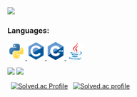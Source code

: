<img src="https://capsule-render.vercel.app/api?type=soft&color=auto&animation=fadeIn&height=200&section=header&text=Jeahyun_Park&fontSize=90" />

<h3 align="left">Languages:</h3>
<p align="left">
<a href="https://www.python.org" target="_blank" rel="noreferrer"> <img src="https://raw.githubusercontent.com/devicons/devicon/master/icons/python/python-original.svg" alt="python" width="40" height="40"/> </a>
<a href="https://www.cprogramming.com/" target="_blank" rel="noreferrer"> <img src="https://raw.githubusercontent.com/devicons/devicon/master/icons/c/c-original.svg" alt="c" width="40" height="40"/> </a> 
<a href="https://www.w3schools.com/cpp/" target="_blank" rel="noreferrer"> <img src="https://raw.githubusercontent.com/devicons/devicon/master/icons/cplusplus/cplusplus-original.svg" alt="cplusplus" width="40" height="40"/> </a>
<a href="https://www.java.com" target="_blank" rel="noreferrer"> <img src="https://raw.githubusercontent.com/devicons/devicon/master/icons/java/java-original.svg" alt="java" width="40" height="40"/> </a> 
</p>

![](https://github.com/secret-sky/github-stats-transparent/blob/output/generated/overview.svg)
![](https://github.com/secret-sky/github-stats-transparent/blob/output/generated/languages.svg)

&nbsp; [![Solved.ac Profile](http://mazassumnida.wtf/api/v2/generate_badge?boj=soft0116)](https://solved.ac/soft0116/)
&nbsp; [![Solved.ac profile](http://mazandi.herokuapp.com/api?handle=soft0116&theme=white)](https://solved.ac/soft0116/)
